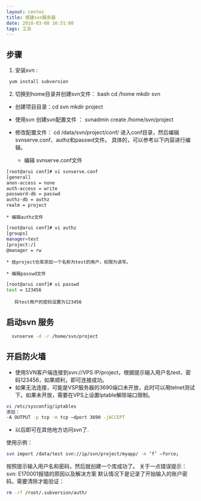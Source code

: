 ```yaml
---
layout: centos
title: 搭建svn服务器
date: 2018-03-08 16:51:00
tags: 工具
---
```

## 步骤
1. 安装svn  :   
```bash
 yum install subversion
 ```
2. 切换到home目录并创建svn文件：
bash
cd /home  mkdir svn

 * 创建项目目录：cd svn mkdir project
 * 使用svn 创建svn配置文件 ： svnadmin create /home/svn/project
 * 修改配置文件：
cd /data/svn/project/conf/
进入conf目录，然后编辑svnserve.conf、authz和passwd文件。
具体的，可以参考以下内容进行编辑。

    * 编辑 svnserve.conf文件
```bash
[root@arui conf]# vi svnserve.conf
[general]
anon-access = none
auth-access = write
password-db = passwd
authz-db = authz
realm = project
```
    * 编辑authz文件
```bash
[root@arui conf]# vi authz
[groups]
manager=test
[project:/]
@manager = rw
```
    * 给project仓库添加一个名称为test的用户，权限为读写。

    * 编辑passwd文件
```bash
[root@arui conf]# vi passwd
test = 123456
```
       将test用户的密码设置为123456

## 启动svn 服务

```bash
  svnserve -d -r /home/svn/project
```

## 开启防火墙

  * 使用SVN客户端连接到svn://VPS IP/project，根据提示输入用户名test、密码123456，如果顺利，即可连接成功。
  * 如果无法连接，可能是VSP服务器的3690端口未开放，此时可以用telnet测试下。如果未开放，需要在VPS上设置Iptable解除端口限制。
```bash
vi /etc/sysconfig/iptables
添加：
-A OUTPUT -p tcp -m tcp –dport 3690 -jACCEPT
```
  * 以后即可在其他地方访问svn了.


使用示例：
```bash
svn import /data/test svn://ip/svn/project/myapp/ -m ‘f’ –force;
```
按照提示输入用户名和密码，然后就创建一个库成功了。
关于一点错误提示：
svn: E170001报错的原因以及解决方案
默认情况下是记录了开始输入的账户密码，需要清除才能验证：
```bash
rm -rf /root/.subversion/auth/
```
